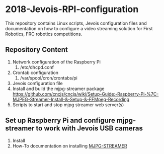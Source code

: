 # 2018-Jevois-RPI-configuration
This repository contains Linux scripts, Jevois configuration files and documentation on how to configure a video streaming solution for First Robotics, FRC robotics competitions.

## Repository Content
1. Network configuration of the Raspberry Pi
   1. /etc/dhcpd.conf
1. Crontab configuration 
   1. /var/spool/cron/crontabs/pi
1. Jevois configuration file
1. Install and build the mjpg-streamer package
   https://github.com/cncjs/cncjs/wiki/Setup-Guide:-Raspberry-Pi-%7C-MJPEG-Streamer-Install-&-Setup-&-FFMpeg-Recording
1. Scripts to start and stop mjpg streamer web server(s)

## Set up Raspberry Pi and configure mjpg-streamer to work with Jevois USB cameras
1. Install 
1. How-To documentation on installing [MJPG-STREAMER](https://www.collaborizm.com/thread/SyFenrp6l)
